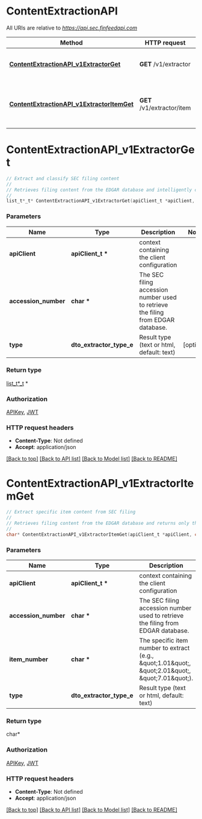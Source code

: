 # ContentExtractionAPI

All URIs are relative to *https://api.sec.finfeedapi.com*

Method | HTTP request | Description
------------- | ------------- | -------------
[**ContentExtractionAPI_v1ExtractorGet**](ContentExtractionAPI.md#ContentExtractionAPI_v1ExtractorGet) | **GET** /v1/extractor | Extract and classify SEC filing content
[**ContentExtractionAPI_v1ExtractorItemGet**](ContentExtractionAPI.md#ContentExtractionAPI_v1ExtractorItemGet) | **GET** /v1/extractor/item | Extract specific item content from SEC filing


# **ContentExtractionAPI_v1ExtractorGet**
```c
// Extract and classify SEC filing content
//
// Retrieves filing content from the EDGAR database and intelligently classifies it according to form type and item categories.  ### Supported Form Types  Form Type | Description ----------|------------ 8-K      | Current report filing 10-K     | Annual report filing 10-Q     | Quarterly report filing  ### Content Classification - 8-K forms: Content classified by item numbers (e.g., 1.01, 2.01) - 10-K/10-Q forms: Items categorized by their respective part and item structure  :::note Both HTML and plain text documents are supported for content extraction. :::
//
list_t*_t* ContentExtractionAPI_v1ExtractorGet(apiClient_t *apiClient, char *accession_number, dto_extractor_type_e type);
```

### Parameters
Name | Type | Description  | Notes
------------- | ------------- | ------------- | -------------
**apiClient** | **apiClient_t \*** | context containing the client configuration |
**accession_number** | **char \*** | The SEC filing accession number used to retrieve the filing from EDGAR database. | 
**type** | **dto_extractor_type_e** | Result type (text or html, default: text) | [optional] 

### Return type

[list_t*_t](any_type.md) *


### Authorization

[APIKey](../README.md#APIKey), [JWT](../README.md#JWT)

### HTTP request headers

 - **Content-Type**: Not defined
 - **Accept**: application/json

[[Back to top]](#) [[Back to API list]](../README.md#documentation-for-api-endpoints) [[Back to Model list]](../README.md#documentation-for-models) [[Back to README]](../README.md)

# **ContentExtractionAPI_v1ExtractorItemGet**
```c
// Extract specific item content from SEC filing
//
// Retrieves filing content from the EDGAR database and returns only the text content of the specified item number.  ### Item Number Format  Form Type | Item Format Examples -----------|------------------- 8-K       | 1.01, 2.01, 7.01 10-K      | 1, 2, 3 10-K/10-Q | PartI 1, PartII 2  :::tip For best results, ensure the item number matches exactly with the filing's structure. :::
//
char* ContentExtractionAPI_v1ExtractorItemGet(apiClient_t *apiClient, char *accession_number, char *item_number, dto_extractor_type_e type);
```

### Parameters
Name | Type | Description  | Notes
------------- | ------------- | ------------- | -------------
**apiClient** | **apiClient_t \*** | context containing the client configuration |
**accession_number** | **char \*** | The SEC filing accession number used to retrieve the filing from EDGAR database. | 
**item_number** | **char \*** | The specific item number to extract (e.g., \&quot;1.01\&quot;, \&quot;2.01\&quot;, \&quot;7.01\&quot;). | 
**type** | **dto_extractor_type_e** | Result type (text or html, default: text) | [optional] 

### Return type

char*



### Authorization

[APIKey](../README.md#APIKey), [JWT](../README.md#JWT)

### HTTP request headers

 - **Content-Type**: Not defined
 - **Accept**: application/json

[[Back to top]](#) [[Back to API list]](../README.md#documentation-for-api-endpoints) [[Back to Model list]](../README.md#documentation-for-models) [[Back to README]](../README.md)

